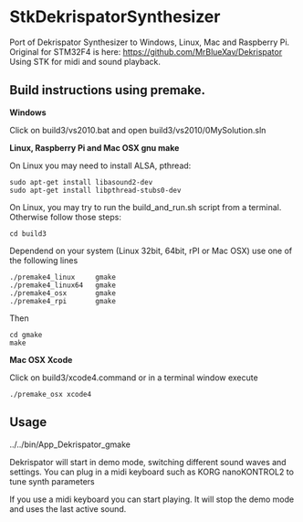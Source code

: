 # StkDekrispatorSynthesizer
Port of Dekrispator Synthesizer to Windows, Linux, Mac and Raspberry Pi. Original for STM32F4 is here: https://github.com/MrBlueXav/Dekrispator Using STK for midi and sound playback.

## Build instructions using premake.

**Windows**

Click on build3/vs2010.bat and open build3/vs2010/0MySolution.sln

**Linux, Raspberry Pi and Mac OSX gnu make**

On Linux you may need to install ALSA, pthread:

	sudo apt-get install libasound2-dev
	sudo apt-get install libpthread-stubs0-dev

On Linux, you may try to run the build_and_run.sh script from a terminal. Otherwise follow those steps:

	cd build3

Dependend on your system (Linux 32bit, 64bit, rPI or Mac OSX) use one of the following lines

	./premake4_linux     gmake
	./premake4_linux64   gmake
	./premake4_osx       gmake
	./premake4_rpi       gmake

Then

	cd gmake
	make

**Mac OSX Xcode**
	
Click on build3/xcode4.command or in a terminal window execute
	
	./premake_osx xcode4

## Usage
../../bin/App_Dekrispator_gmake

Dekrispator will start in demo mode, switching different sound waves and settings.
You can plug in a midi keyboard such as KORG nanoKONTROL2 to tune synth parameters 

If you use a midi keyboard you can start playing. It will stop the demo mode and uses the 
last active sound.
